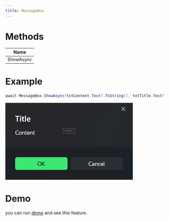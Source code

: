 ```yaml
---
title: MessageBox
---
```


# Methods

|Name|
|-|
|ShowAsync|

# Example

```cs
await MessageBox.ShowAsync(txtContent.Text?.ToString(), txtTitle.Text?.ToString(), MessageBoxButtons.OKCancel);
```

![DevWinUI](https://raw.githubusercontent.com/ghost1372/DevWinUI-Resources/refs/heads/main/DevWinUI-Docs/MessageBox.png)

# Demo
you can run [demo](https://github.com/Ghost1372/DevWinUI) and see this feature.
